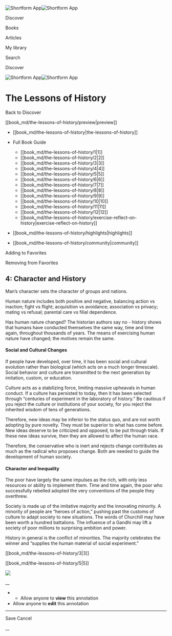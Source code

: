 ![Shortform App](/img/logo.36a2399e.svg)![Shortform App](/img/logo-dark.70c1b072.svg)

Discover

Books

Articles

My library

Search

Discover

![Shortform App](/img/logo.36a2399e.svg)![Shortform App](/img/logo-dark.70c1b072.svg)

# The Lessons of History

Back to Discover

[[book_md/the-lessons-of-history/preview|preview]]

  * [[book_md/the-lessons-of-history|the-lessons-of-history]]
  * Full Book Guide

    * [[book_md/the-lessons-of-history/1|1]]
    * [[book_md/the-lessons-of-history/2|2]]
    * [[book_md/the-lessons-of-history/3|3]]
    * [[book_md/the-lessons-of-history/4|4]]
    * [[book_md/the-lessons-of-history/5|5]]
    * [[book_md/the-lessons-of-history/6|6]]
    * [[book_md/the-lessons-of-history/7|7]]
    * [[book_md/the-lessons-of-history/8|8]]
    * [[book_md/the-lessons-of-history/9|9]]
    * [[book_md/the-lessons-of-history/10|10]]
    * [[book_md/the-lessons-of-history/11|11]]
    * [[book_md/the-lessons-of-history/12|12]]
    * [[book_md/the-lessons-of-history/exercise-reflect-on-history|exercise-reflect-on-history]]
  * [[book_md/the-lessons-of-history/highlights|highlights]]
  * [[book_md/the-lessons-of-history/community|community]]



Adding to Favorites 

Removing from Favorites 

## 4: Character and History

Man’s character sets the character of groups and nations.

Human nature includes both positive and negative, balancing action vs inaction; fight vs flight; acquisition vs avoidance; association vs privacy; mating vs refusal; parental care vs filial dependence.

Has human nature changed? The historian authors say no - history shows that humans have conducted themselves the same way, time and time again, throughout thousands of years. The means of exercising human nature have changed; the motives remain the same.

#### Social and Cultural Changes

If people have developed, over time, it has been social and cultural evolution rather than biological (which acts on a much longer timescale). Social behavior and culture are transmitted to the next generation by imitation, custom, or education.

Culture acts as a stabilizing force, limiting massive upheavals in human conduct. If a culture has persisted to today, then it has been selected through “centuries of experiment in the laboratory of history.” Be cautious if you reject the culture or institutions of your society, for you reject the inherited wisdom of tens of generations.

Therefore, new ideas may be inferior to the status quo, and are not worth adopting by pure novelty. They must be superior to what has come before. New ideas deserve to be criticized and opposed, to be put through trials. If these new ideas survive, then they are allowed to affect the human race.

Therefore, the conservative who is inert and rejects change contributes as much as the radical who proposes change. Both are needed to guide the development of human society.

#### Character and Inequality

The poor have largely the same impulses as the rich, with only less resources or ability to implement them. Time and time again, the poor who successfully rebelled adopted the very conventions of the people they overthrew.

Society is made up of the imitative majority and the innovating minority. A minority of people are “heroes of action,” pushing past the customs of culture to adapt society to new situations. The words of Churchill may have been worth a hundred battalions. The influence of a Gandhi may lift a society of poor millions to surprising ambition and power.

History in general is the conflict of minorities. The majority celebrates the winner and “supplies the human material of social experiment.”

[[book_md/the-lessons-of-history/3|3]]

[[book_md/the-lessons-of-history/5|5]]

![](https://bat.bing.com/action/0?ti=56018282&Ver=2&mid=0fee20ed-3b3e-41ba-aab7-f1f0149ed95e&sid=1711133063fa11eebdec89a8b8ae3bbc&vid=171147a063fa11eea7440fcfeb230d96&vids=0&msclkid=N&pi=0&lg=en-US&sw=800&sh=600&sc=24&nwd=1&tl=Shortform%20%7C%20Book&p=https%3A%2F%2Fwww.shortform.com%2Fapp%2Fbook%2Fthe-lessons-of-history%2F4&r=&lt=331&evt=pageLoad&sv=1&rn=670811)

__

  *   * Allow anyone to **view** this annotation
  * Allow anyone to **edit** this annotation



* * *

Save Cancel

__



